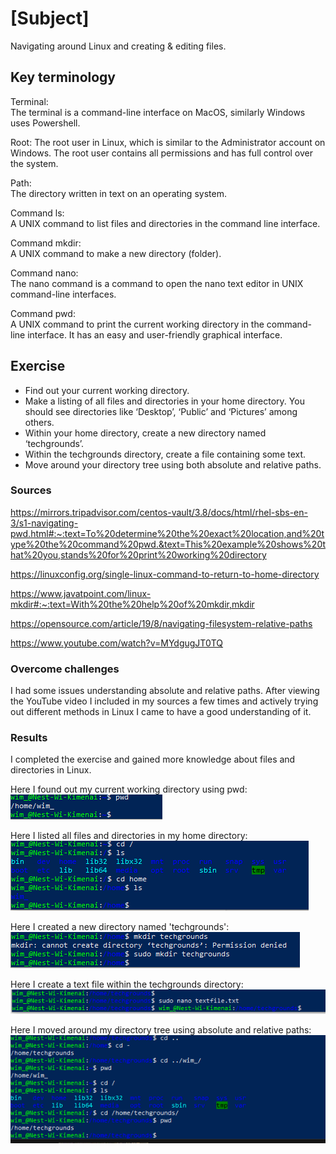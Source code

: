 # [Subject]
Navigating around Linux and creating & editing files.

## Key terminology
Terminal:  
The terminal is a command-line interface on MacOS, similarly Windows uses Powershell.   

Root:
The root user in Linux, which is similar to the Administrator account on Windows. The root user contains all permissions and has full control over the system.  

Path:  
The directory written in text on an operating system.  

Command ls:  
A UNIX command to list files and directories in the command line interface.

Command mkdir:  
A UNIX command to make a new directory (folder).  

Command nano:  
The nano command is a command to open the nano text editor in UNIX command-line interfaces.  

Command pwd:  
A UNIX command to print the current working directory in the command-line interface. It has an easy and user-friendly graphical interface.
## Exercise

* Find out your current working directory.  
* Make a listing of all files and directories in your home directory. You should see directories like ‘Desktop’, ‘Public’ and ‘Pictures’ among others.  
* Within your home directory, create a new directory named ‘techgrounds’.  
* Within the techgrounds directory, create a file containing some text.  
* Move around your directory tree using both absolute and relative paths.


### Sources
https://mirrors.tripadvisor.com/centos-vault/3.8/docs/html/rhel-sbs-en-3/s1-navigating-pwd.html#:~:text=To%20determine%20the%20exact%20location,and%20type%20the%20command%20pwd.&text=This%20example%20shows%20that%20you,stands%20for%20print%20working%20directory  

https://linuxconfig.org/single-linux-command-to-return-to-home-directory  

https://www.javatpoint.com/linux-mkdir#:~:text=With%20the%20help%20of%20mkdir,mkdir  

https://opensource.com/article/19/8/navigating-filesystem-relative-paths  

https://www.youtube.com/watch?v=MYdgugJT0TQ

### Overcome challenges
I had some issues understanding absolute and relative paths. After viewing the YouTube video I included in my sources a few times and actively trying out different methods in Linux I came to have a good understanding of it.

### Results
I completed the exercise and gained more knowledge about files and directories in Linux.  

Here I found out my current working directory using pwd:  
![alt text](https://github.com/Techgrounds-Cloud-9/cloud-9-WimKimenai/blob/main/00_includes/Linux-PWD.PNG)  

Here I listed all files and directories in my home directory:  
![alt-text](https://github.com/Techgrounds-Cloud-9/cloud-9-WimKimenai/blob/main/00_includes/Linux-ls-home.PNG)  

Here I created a new directory named 'techgrounds':  
![alt-text](https://github.com/Techgrounds-Cloud-9/cloud-9-WimKimenai/blob/main/00_includes/Linux-mkdir.PNG)  

Here I create a text file within the techgrounds directory:  
![alt-text](https://github.com/Techgrounds-Cloud-9/cloud-9-WimKimenai/blob/main/00_includes/Linux-sudo-nano.PNG)  

Here I moved around my directory tree using absolute and relative paths:  
![alt-text](https://github.com/Techgrounds-Cloud-9/cloud-9-WimKimenai/blob/main/00_includes/Linux-absolute-relative-paths.PNG)


